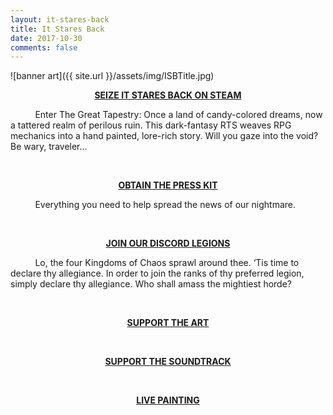 ```yaml
---
layout: it-stares-back
title: It Stares Back
date: 2017-10-30
comments: false
---
```



<!-- Hey Cleve! You should only need to change this file. Have fun! 😄 -->


![banner art]({{ site.url }}/assets/img/ISBTitle.jpg)  

<p style="text-align: center;">
  <strong>
    <a href="https://store.steampowered.com/app/1094250/It_Stares_Back/" target="_blank">SEIZE IT STARES BACK ON STEAM</a>
  </strong>
</p>

&nbsp;&nbsp;&nbsp;&nbsp;&nbsp;&nbsp;&nbsp;&nbsp;&nbsp;&nbsp;Enter The Great Tapestry: Once a land of candy-colored dreams, now a tattered realm of perilous ruin. This dark-fantasy RTS weaves RPG mechanics into a hand painted, lore-rich story. Will you gaze into the void? Be wary, traveler...

&nbsp;&nbsp;&nbsp;&nbsp;&nbsp;&nbsp;&nbsp;&nbsp;&nbsp;&nbsp;

<p style="text-align: center;">
  <strong>
    <a href="https://www.dropbox.com/s/kdmikcbsfu820tq/IT%20STARES%20BACK%20LAUNCH%20PRESSKIT.zip?dl=1" download="IT STARES BACK LAUNCH PRESSKIT.zip">OBTAIN THE PRESS KIT</a>
  </strong>
</p>

&nbsp;&nbsp;&nbsp;&nbsp;&nbsp;&nbsp;&nbsp;&nbsp;&nbsp;&nbsp;Everything you need to help spread the news of our nightmare.

&nbsp;&nbsp;&nbsp;&nbsp;&nbsp;&nbsp;&nbsp;&nbsp;&nbsp;&nbsp;

<p style="text-align: center;">
  <strong>
    <a href="https://discord.gg/3Jfc7C2" target="_blank">JOIN OUR DISCORD LEGIONS</a>
  </strong>
</p>

&nbsp;&nbsp;&nbsp;&nbsp;&nbsp;&nbsp;&nbsp;&nbsp;&nbsp;&nbsp;Lo, the four Kingdoms of Chaos sprawl around thee. ‘Tis time to declare thy allegiance.  In order to join the ranks of thy preferred legion, simply declare thy allegiance. Who shall amass the mightiest horde?

&nbsp;&nbsp;&nbsp;&nbsp;&nbsp;&nbsp;&nbsp;&nbsp;&nbsp;&nbsp;

<p style="text-align: center;">
  <strong>
    <a href="https://www.artstation.com/ironprism" target="_blank">SUPPORT THE ART</a>
  </strong>
</p>

&nbsp;&nbsp;&nbsp;&nbsp;&nbsp;&nbsp;&nbsp;&nbsp;&nbsp;&nbsp;

<p style="text-align: center;">
  <strong>
    <a href="https://eatenbynostalgia.bandcamp.com/" target="_blank">SUPPORT THE SOUNDTRACK</a>
  </strong>
</p>

&nbsp;&nbsp;&nbsp;&nbsp;&nbsp;&nbsp;&nbsp;&nbsp;&nbsp;&nbsp;

<p style="text-align: center;">
  <strong>
    <a href="https://www.twitch.tv/1ronprism" target="_blank">LIVE PAINTING</a>
  </strong>
</p>
